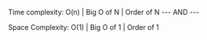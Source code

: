 
Time complexity: O(n) | Big O of N | Order of N  --- AND ---

Space Complexity: O(1) | Big O of 1 | Order of 1